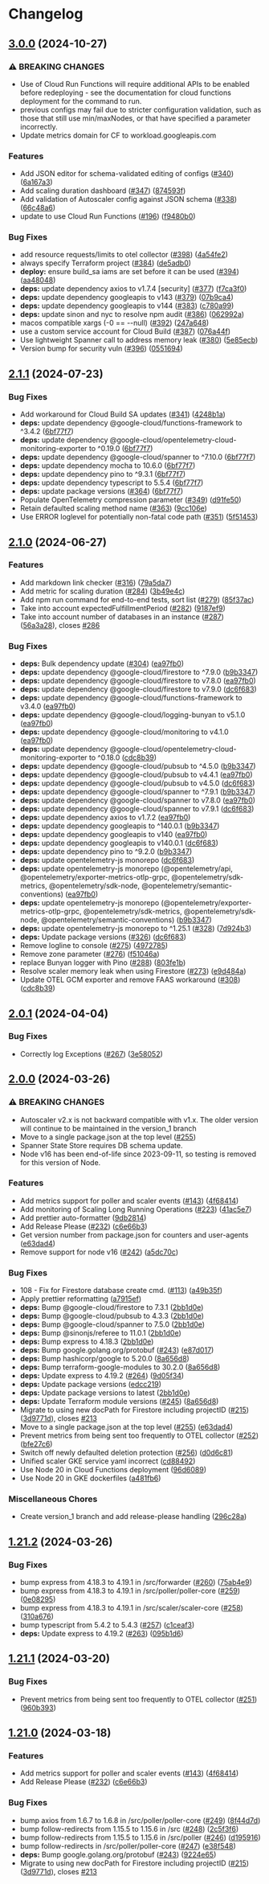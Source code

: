 # Changelog

## [3.0.0](https://github.com/cloudspannerecosystem/autoscaler/compare/v2.1.1...v3.0.0) (2024-10-27)


### ⚠ BREAKING CHANGES

* Use of Cloud Run Functions will require additional APIs to be enabled before redeploying - see the documentation for cloud functions deployment for the command to run.
* previous configs may fail due to stricter configuration validation, such as those that still use min/maxNodes, or that have specified a parameter incorrectly.
* Update metrics domain for CF to workload.googleapis.com

### Features

* Add JSON editor for schema-validated editing of configs ([#340](https://github.com/cloudspannerecosystem/autoscaler/issues/340)) ([6a167a3](https://github.com/cloudspannerecosystem/autoscaler/commit/6a167a31fe7e122afc49d1401d41efcbf275ae71))
* Add scaling duration dashboard ([#347](https://github.com/cloudspannerecosystem/autoscaler/issues/347)) ([874593f](https://github.com/cloudspannerecosystem/autoscaler/commit/874593fb49c5f48e83cc91c828ae6955efd3693d))
* Add validation of Autoscaler config against JSON schema ([#338](https://github.com/cloudspannerecosystem/autoscaler/issues/338)) ([66c48a6](https://github.com/cloudspannerecosystem/autoscaler/commit/66c48a63885bfb0a0e2e0ce026bdad6f54087128))
* update to use Cloud Run Functions ([#196](https://github.com/cloudspannerecosystem/autoscaler/issues/196)) ([f9480b0](https://github.com/cloudspannerecosystem/autoscaler/commit/f9480b0b94f10283880685b98d17bf5069c3b7bc))


### Bug Fixes

* add resource requests/limits to otel collector ([#398](https://github.com/cloudspannerecosystem/autoscaler/issues/398)) ([4a54fe2](https://github.com/cloudspannerecosystem/autoscaler/commit/4a54fe208f308d88ded4b57b733b9b094ec564ac))
* always specify Terraform project ([#384](https://github.com/cloudspannerecosystem/autoscaler/issues/384)) ([de5adb0](https://github.com/cloudspannerecosystem/autoscaler/commit/de5adb0cd81964d73307d98a3e8e1f7e7b76d63e))
* **deploy:** ensure build_sa iams are set before it can be used ([#394](https://github.com/cloudspannerecosystem/autoscaler/issues/394)) ([aa48048](https://github.com/cloudspannerecosystem/autoscaler/commit/aa48048c8a7efd0d699319eb0bdedda75cbd050e))
* **deps:** update dependency axios to v1.7.4 [security] ([#377](https://github.com/cloudspannerecosystem/autoscaler/issues/377)) ([f7ca3f0](https://github.com/cloudspannerecosystem/autoscaler/commit/f7ca3f07f42400b3e77f7c7ec54f8de243623179))
* **deps:** update dependency googleapis to v143 ([#379](https://github.com/cloudspannerecosystem/autoscaler/issues/379)) ([07b9ca4](https://github.com/cloudspannerecosystem/autoscaler/commit/07b9ca44046f91e402518bd4b8f9f17b2ebe4126))
* **deps:** update dependency googleapis to v144 ([#383](https://github.com/cloudspannerecosystem/autoscaler/issues/383)) ([c780a99](https://github.com/cloudspannerecosystem/autoscaler/commit/c780a9935a806348a16088a1a68458d4bdc41d25))
* **deps:** update sinon and nyc to resolve npm audit ([#386](https://github.com/cloudspannerecosystem/autoscaler/issues/386)) ([062992a](https://github.com/cloudspannerecosystem/autoscaler/commit/062992aa45822847834827ea34d1e3e930389d55))
* macos compatible xargs (-0 == --null) ([#392](https://github.com/cloudspannerecosystem/autoscaler/issues/392)) ([247a648](https://github.com/cloudspannerecosystem/autoscaler/commit/247a648057bcf30ddede810f9d675912a37bea04))
* use a custom service account for Cloud Build ([#387](https://github.com/cloudspannerecosystem/autoscaler/issues/387)) ([076a44f](https://github.com/cloudspannerecosystem/autoscaler/commit/076a44fcdb1398582fd28b61c3ced94ea3572e24))
* Use lightweight Spanner call to address memory leak ([#380](https://github.com/cloudspannerecosystem/autoscaler/issues/380)) ([5e85ecb](https://github.com/cloudspannerecosystem/autoscaler/commit/5e85ecb0b742fbffe570293db572cf00e35de16a))
* Version bump for security vuln ([#396](https://github.com/cloudspannerecosystem/autoscaler/issues/396)) ([0551694](https://github.com/cloudspannerecosystem/autoscaler/commit/05516944fd4646a1a97327fb59678078c5522265))

## [2.1.1](https://github.com/cloudspannerecosystem/autoscaler/compare/v2.1.0...v2.1.1) (2024-07-23)


### Bug Fixes

* Add workaround for Cloud Build SA updates ([#341](https://github.com/cloudspannerecosystem/autoscaler/issues/341)) ([4248b1a](https://github.com/cloudspannerecosystem/autoscaler/commit/4248b1a1400baa06cd99b0d8ca25a37dc52e706f))
* **deps:** update dependency @google-cloud/functions-framework to ^3.4.2 ([6bf77f7](https://github.com/cloudspannerecosystem/autoscaler/commit/6bf77f74821983b48ff62fc70ecb49ba946973d2))
* **deps:** update dependency @google-cloud/opentelemetry-cloud-monitoring-exporter to ^0.19.0 ([6bf77f7](https://github.com/cloudspannerecosystem/autoscaler/commit/6bf77f74821983b48ff62fc70ecb49ba946973d2))
* **deps:** update dependency @google-cloud/spanner to ^7.10.0 ([6bf77f7](https://github.com/cloudspannerecosystem/autoscaler/commit/6bf77f74821983b48ff62fc70ecb49ba946973d2))
* **deps:** update dependency mocha to 10.6.0 ([6bf77f7](https://github.com/cloudspannerecosystem/autoscaler/commit/6bf77f74821983b48ff62fc70ecb49ba946973d2))
* **deps:** update dependency pino to ^9.3.1 ([6bf77f7](https://github.com/cloudspannerecosystem/autoscaler/commit/6bf77f74821983b48ff62fc70ecb49ba946973d2))
* **deps:** update dependency typescript to 5.5.4 ([6bf77f7](https://github.com/cloudspannerecosystem/autoscaler/commit/6bf77f74821983b48ff62fc70ecb49ba946973d2))
* **deps:** update package versions ([#364](https://github.com/cloudspannerecosystem/autoscaler/issues/364)) ([6bf77f7](https://github.com/cloudspannerecosystem/autoscaler/commit/6bf77f74821983b48ff62fc70ecb49ba946973d2))
* Populate OpenTelemetry compression parameter ([#349](https://github.com/cloudspannerecosystem/autoscaler/issues/349)) ([d91fe50](https://github.com/cloudspannerecosystem/autoscaler/commit/d91fe506ddd5cf0b047ee45b34d081c63c1520fd))
* Retain defaulted scaling method name ([#363](https://github.com/cloudspannerecosystem/autoscaler/issues/363)) ([9cc106e](https://github.com/cloudspannerecosystem/autoscaler/commit/9cc106e93f0308f5805caba01598110f26d93137))
* Use ERROR loglevel for potentially non-fatal code path ([#351](https://github.com/cloudspannerecosystem/autoscaler/issues/351)) ([5f51453](https://github.com/cloudspannerecosystem/autoscaler/commit/5f5145383cae716276b2a26b8caecc6bbe9d5bea))

## [2.1.0](https://github.com/cloudspannerecosystem/autoscaler/compare/v2.0.1...v2.1.0) (2024-06-27)


### Features

* Add markdown link checker ([#316](https://github.com/cloudspannerecosystem/autoscaler/issues/316)) ([79a5da7](https://github.com/cloudspannerecosystem/autoscaler/commit/79a5da7b2c4599e56c17b1d8ae2678009000c386))
* Add metric for scaling duration ([#284](https://github.com/cloudspannerecosystem/autoscaler/issues/284)) ([3b49e4c](https://github.com/cloudspannerecosystem/autoscaler/commit/3b49e4c51fcbc2a21f09c19065436dc8f39d9158))
* Add npm run command for end-to-end tests, sort list ([#279](https://github.com/cloudspannerecosystem/autoscaler/issues/279)) ([85f37ac](https://github.com/cloudspannerecosystem/autoscaler/commit/85f37acd5730e19323d295a10d7c56ec229715d3))
* Take into account expectedFulfillmentPeriod ([#282](https://github.com/cloudspannerecosystem/autoscaler/issues/282)) ([9187ef9](https://github.com/cloudspannerecosystem/autoscaler/commit/9187ef9a17221be95c5b93868fd0b1620fae5569))
* Take into account number of databases in an instance ([#287](https://github.com/cloudspannerecosystem/autoscaler/issues/287)) ([56a3a28](https://github.com/cloudspannerecosystem/autoscaler/commit/56a3a280d12dc9f734afecbaa8d01f93c4453a06)), closes [#286](https://github.com/cloudspannerecosystem/autoscaler/issues/286)


### Bug Fixes

* **deps:** Bulk dependency update ([#304](https://github.com/cloudspannerecosystem/autoscaler/issues/304)) ([ea97fb0](https://github.com/cloudspannerecosystem/autoscaler/commit/ea97fb0ec999e160866f870e760351d49e93a4d7))
* **deps:** update dependency @google-cloud/firestore to ^7.9.0 ([b9b3347](https://github.com/cloudspannerecosystem/autoscaler/commit/b9b3347f1f2dff81c8bf3c16642eacde57ebd604))
* **deps:** update dependency @google-cloud/firestore to v7.8.0 ([ea97fb0](https://github.com/cloudspannerecosystem/autoscaler/commit/ea97fb0ec999e160866f870e760351d49e93a4d7))
* **deps:** update dependency @google-cloud/firestore to v7.9.0 ([dc6f683](https://github.com/cloudspannerecosystem/autoscaler/commit/dc6f6836ec4a17001d4a73e0f2668e241408a1dc))
* **deps:** update dependency @google-cloud/functions-framework to v3.4.0 ([ea97fb0](https://github.com/cloudspannerecosystem/autoscaler/commit/ea97fb0ec999e160866f870e760351d49e93a4d7))
* **deps:** update dependency @google-cloud/logging-bunyan to v5.1.0 ([ea97fb0](https://github.com/cloudspannerecosystem/autoscaler/commit/ea97fb0ec999e160866f870e760351d49e93a4d7))
* **deps:** update dependency @google-cloud/monitoring to v4.1.0 ([ea97fb0](https://github.com/cloudspannerecosystem/autoscaler/commit/ea97fb0ec999e160866f870e760351d49e93a4d7))
* **deps:** update dependency @google-cloud/opentelemetry-cloud-monitoring-exporter to ^0.18.0 ([cdc8b39](https://github.com/cloudspannerecosystem/autoscaler/commit/cdc8b39145ae77fbb4d83359550222e4a454927e))
* **deps:** update dependency @google-cloud/pubsub to ^4.5.0 ([b9b3347](https://github.com/cloudspannerecosystem/autoscaler/commit/b9b3347f1f2dff81c8bf3c16642eacde57ebd604))
* **deps:** update dependency @google-cloud/pubsub to v4.4.1 ([ea97fb0](https://github.com/cloudspannerecosystem/autoscaler/commit/ea97fb0ec999e160866f870e760351d49e93a4d7))
* **deps:** update dependency @google-cloud/pubsub to v4.5.0 ([dc6f683](https://github.com/cloudspannerecosystem/autoscaler/commit/dc6f6836ec4a17001d4a73e0f2668e241408a1dc))
* **deps:** update dependency @google-cloud/spanner to ^7.9.1 ([b9b3347](https://github.com/cloudspannerecosystem/autoscaler/commit/b9b3347f1f2dff81c8bf3c16642eacde57ebd604))
* **deps:** update dependency @google-cloud/spanner to v7.8.0 ([ea97fb0](https://github.com/cloudspannerecosystem/autoscaler/commit/ea97fb0ec999e160866f870e760351d49e93a4d7))
* **deps:** update dependency @google-cloud/spanner to v7.9.1 ([dc6f683](https://github.com/cloudspannerecosystem/autoscaler/commit/dc6f6836ec4a17001d4a73e0f2668e241408a1dc))
* **deps:** update dependency axios to v1.7.2 ([ea97fb0](https://github.com/cloudspannerecosystem/autoscaler/commit/ea97fb0ec999e160866f870e760351d49e93a4d7))
* **deps:** update dependency googleapis to ^140.0.1 ([b9b3347](https://github.com/cloudspannerecosystem/autoscaler/commit/b9b3347f1f2dff81c8bf3c16642eacde57ebd604))
* **deps:** update dependency googleapis to v140 ([ea97fb0](https://github.com/cloudspannerecosystem/autoscaler/commit/ea97fb0ec999e160866f870e760351d49e93a4d7))
* **deps:** update dependency googleapis to v140.0.1 ([dc6f683](https://github.com/cloudspannerecosystem/autoscaler/commit/dc6f6836ec4a17001d4a73e0f2668e241408a1dc))
* **deps:** update dependency pino to ^9.2.0 ([b9b3347](https://github.com/cloudspannerecosystem/autoscaler/commit/b9b3347f1f2dff81c8bf3c16642eacde57ebd604))
* **deps:** update opentelemetry-js monorepo ([dc6f683](https://github.com/cloudspannerecosystem/autoscaler/commit/dc6f6836ec4a17001d4a73e0f2668e241408a1dc))
* **deps:** update opentelemetry-js monorepo (@opentelemetry/api, @opentelemetry/exporter-metrics-otlp-grpc, @opentelemetry/sdk-metrics, @opentelemetry/sdk-node, @opentelemetry/semantic-conventions) ([ea97fb0](https://github.com/cloudspannerecosystem/autoscaler/commit/ea97fb0ec999e160866f870e760351d49e93a4d7))
* **deps:** update opentelemetry-js monorepo (@opentelemetry/exporter-metrics-otlp-grpc, @opentelemetry/sdk-metrics, @opentelemetry/sdk-node, @opentelemetry/semantic-conventions) ([b9b3347](https://github.com/cloudspannerecosystem/autoscaler/commit/b9b3347f1f2dff81c8bf3c16642eacde57ebd604))
* **deps:** update opentelemetry-js monorepo to ^1.25.1 ([#328](https://github.com/cloudspannerecosystem/autoscaler/issues/328)) ([7d924b3](https://github.com/cloudspannerecosystem/autoscaler/commit/7d924b39c0b9df2bb3e080ff93cf6ed794c0187a))
* **deps:** Update package versions ([#326](https://github.com/cloudspannerecosystem/autoscaler/issues/326)) ([dc6f683](https://github.com/cloudspannerecosystem/autoscaler/commit/dc6f6836ec4a17001d4a73e0f2668e241408a1dc))
* Remove logline to console ([#275](https://github.com/cloudspannerecosystem/autoscaler/issues/275)) ([4972785](https://github.com/cloudspannerecosystem/autoscaler/commit/49727854e3591b451f5d53b9838c171f3322acdd))
* Remove zone parameter ([#276](https://github.com/cloudspannerecosystem/autoscaler/issues/276)) ([f51046a](https://github.com/cloudspannerecosystem/autoscaler/commit/f51046ac9e9a392082019c6608cb4c3720014949))
* replace Bunyan logger with Pino ([#288](https://github.com/cloudspannerecosystem/autoscaler/issues/288)) ([803fe1b](https://github.com/cloudspannerecosystem/autoscaler/commit/803fe1b2fc4bd3e7cd2f5ea81f89e196de893648))
* Resolve scaler memory leak when using Firestore ([#273](https://github.com/cloudspannerecosystem/autoscaler/issues/273)) ([e9d484a](https://github.com/cloudspannerecosystem/autoscaler/commit/e9d484a2d2add87921e9832a3c4f53ead9c712f7))
* Update OTEL GCM exporter and remove FAAS workaround ([#308](https://github.com/cloudspannerecosystem/autoscaler/issues/308)) ([cdc8b39](https://github.com/cloudspannerecosystem/autoscaler/commit/cdc8b39145ae77fbb4d83359550222e4a454927e))

## [2.0.1](https://github.com/cloudspannerecosystem/autoscaler/compare/v2.0.0...v2.0.1) (2024-04-04)


### Bug Fixes

* Correctly log Exceptions ([#267](https://github.com/cloudspannerecosystem/autoscaler/issues/267)) ([3e58052](https://github.com/cloudspannerecosystem/autoscaler/commit/3e5805225d906f60209c03afb5a68c98bfb4d2bc))

## [2.0.0](https://github.com/cloudspannerecosystem/autoscaler/compare/v1.21.1...v2.0.0) (2024-03-26)


### ⚠ BREAKING CHANGES

* Autoscaler v2.x is not backward compatible with v1.x. The older version will continue to be maintained in the version_1 branch
* Move to a single package.json at the top level ([#255](https://github.com/cloudspannerecosystem/autoscaler/issues/255))
* Spanner State Store requires DB schema update.
* Node v16 has been end-of-life since 2023-09-11, so testing is removed for this version of Node.

### Features

* Add metrics support for poller and scaler events ([#143](https://github.com/cloudspannerecosystem/autoscaler/issues/143)) ([4f68414](https://github.com/cloudspannerecosystem/autoscaler/commit/4f684148c7056d842120285f57316c3f9af29e42))
* Add monitoring of Scaling Long Running Operations ([#223](https://github.com/cloudspannerecosystem/autoscaler/issues/223)) ([41ac5e7](https://github.com/cloudspannerecosystem/autoscaler/commit/41ac5e7b8a1e8fac8fa8365ea419360761753b11))
* Add prettier auto-formatter ([9db2814](https://github.com/cloudspannerecosystem/autoscaler/commit/9db2814ffdc014f00607aa82aed56b979a4f47d2))
* Add Release Please ([#232](https://github.com/cloudspannerecosystem/autoscaler/issues/232)) ([c6e66b3](https://github.com/cloudspannerecosystem/autoscaler/commit/c6e66b3700092abb4d58e893d8b62e3f2634ee5f))
* Get version number from package.json for counters and user-agents ([e63dad4](https://github.com/cloudspannerecosystem/autoscaler/commit/e63dad49643808e0d8101a77fb2ca18a585fbf7a))
* Remove support for node v16 ([#242](https://github.com/cloudspannerecosystem/autoscaler/issues/242)) ([a5dc70c](https://github.com/cloudspannerecosystem/autoscaler/commit/a5dc70c07a53c20b96dc9b422b83b7b0ecc88fcf))


### Bug Fixes

* 108 - Fix for Firestore database create cmd. ([#113](https://github.com/cloudspannerecosystem/autoscaler/issues/113)) ([a49b35f](https://github.com/cloudspannerecosystem/autoscaler/commit/a49b35f63f296bbffcaccd8423047c56ae805024))
* Apply prettier reformatting ([a7915ef](https://github.com/cloudspannerecosystem/autoscaler/commit/a7915ef2746542e79faf13b1d346fda6fbba3b4c))
* **deps:** Bump @google-cloud/firestore to 7.3.1 ([2bb1d0e](https://github.com/cloudspannerecosystem/autoscaler/commit/2bb1d0e623109fe93c5b585c021094eb47ee36dd))
* **deps:** Bump @google-cloud/pubsub to 4.3.3 ([2bb1d0e](https://github.com/cloudspannerecosystem/autoscaler/commit/2bb1d0e623109fe93c5b585c021094eb47ee36dd))
* **deps:** Bump @google-cloud/spanner to 7.5.0 ([2bb1d0e](https://github.com/cloudspannerecosystem/autoscaler/commit/2bb1d0e623109fe93c5b585c021094eb47ee36dd))
* **deps:** Bump @sinonjs/referee to 11.0.1 ([2bb1d0e](https://github.com/cloudspannerecosystem/autoscaler/commit/2bb1d0e623109fe93c5b585c021094eb47ee36dd))
* **deps:** Bump express to 4.18.3 ([2bb1d0e](https://github.com/cloudspannerecosystem/autoscaler/commit/2bb1d0e623109fe93c5b585c021094eb47ee36dd))
* **deps:** Bump google.golang.org/protobuf ([#243](https://github.com/cloudspannerecosystem/autoscaler/issues/243)) ([e87d017](https://github.com/cloudspannerecosystem/autoscaler/commit/e87d017843b9eea68d5748155e2b2867581213bd))
* **deps:** Bump hashicorp/google to 5.20.0 ([8a656d8](https://github.com/cloudspannerecosystem/autoscaler/commit/8a656d83e1e1b4c7227496be87c120a125384f78))
* **deps:** Bump terraform-google-modules to 30.2.0 ([8a656d8](https://github.com/cloudspannerecosystem/autoscaler/commit/8a656d83e1e1b4c7227496be87c120a125384f78))
* **deps:** Update express to 4.19.2 ([#264](https://github.com/cloudspannerecosystem/autoscaler/issues/264)) ([9d05f34](https://github.com/cloudspannerecosystem/autoscaler/commit/9d05f34a06473f4cbf5651c9327e07c73959cf42))
* **deps:** Update package versions ([edcc219](https://github.com/cloudspannerecosystem/autoscaler/commit/edcc219d06c662bfee8d8ac481f9eb9aaea0febe))
* **deps:** Update package versions to latest ([2bb1d0e](https://github.com/cloudspannerecosystem/autoscaler/commit/2bb1d0e623109fe93c5b585c021094eb47ee36dd))
* **deps:** Update Terraform module versions ([#245](https://github.com/cloudspannerecosystem/autoscaler/issues/245)) ([8a656d8](https://github.com/cloudspannerecosystem/autoscaler/commit/8a656d83e1e1b4c7227496be87c120a125384f78))
* Migrate to using new docPath for Firestore including projectID ([#215](https://github.com/cloudspannerecosystem/autoscaler/issues/215)) ([3d9771d](https://github.com/cloudspannerecosystem/autoscaler/commit/3d9771d2afa3184ed7049e6ccf2aeec6fb387894)), closes [#213](https://github.com/cloudspannerecosystem/autoscaler/issues/213)
* Move to a single package.json at the top level ([#255](https://github.com/cloudspannerecosystem/autoscaler/issues/255)) ([e63dad4](https://github.com/cloudspannerecosystem/autoscaler/commit/e63dad49643808e0d8101a77fb2ca18a585fbf7a))
* Prevent metrics from being sent too frequently to OTEL collector ([#252](https://github.com/cloudspannerecosystem/autoscaler/issues/252)) ([bfe27c6](https://github.com/cloudspannerecosystem/autoscaler/commit/bfe27c63deb9e27bb21fb92174054b82b47bc143))
* Switch off newly defaulted deletion protection ([#256](https://github.com/cloudspannerecosystem/autoscaler/issues/256)) ([d0d6c81](https://github.com/cloudspannerecosystem/autoscaler/commit/d0d6c81423c09cce135dea01d04057629d0dfc26))
* Unified scaler GKE service yaml incorrect ([cd88492](https://github.com/cloudspannerecosystem/autoscaler/commit/cd88492993267ae3c266de3d509f5674fe4f34f0))
* Use Node 20 in Cloud Functions deployment ([96d6089](https://github.com/cloudspannerecosystem/autoscaler/commit/96d6089c3090272dfb3534752a70778c9256cc1d))
* Use Node 20 in GKE dockerfiles ([a481fb6](https://github.com/cloudspannerecosystem/autoscaler/commit/a481fb669f08639b306bc76ee497b6722a2cba10))


### Miscellaneous Chores

* Create version_1 branch and add release-please handling ([296c28a](https://github.com/cloudspannerecosystem/autoscaler/commit/296c28a393178a1052f30cebb2fb30a9f4873ecb))

## [1.21.2](https://github.com/cloudspannerecosystem/autoscaler/compare/v1.21.1...v1.21.2) (2024-03-26)


### Bug Fixes

* bump express from 4.18.3 to 4.19.1 in /src/forwarder ([#260](https://github.com/cloudspannerecosystem/autoscaler/issues/260)) ([75ab4e9](https://github.com/cloudspannerecosystem/autoscaler/commit/75ab4e9e2eed511cfee98491aeb5e3dbebfe2965))
* bump express from 4.18.3 to 4.19.1 in /src/poller/poller-core ([#259](https://github.com/cloudspannerecosystem/autoscaler/issues/259)) ([0e08295](https://github.com/cloudspannerecosystem/autoscaler/commit/0e082953bc6a1bc05d25e2acddcf6d52956ad2c9))
* bump express from 4.18.3 to 4.19.1 in /src/scaler/scaler-core ([#258](https://github.com/cloudspannerecosystem/autoscaler/issues/258)) ([310a676](https://github.com/cloudspannerecosystem/autoscaler/commit/310a676050696ff305fe957efb995019bebd435f))
* bump typescript from 5.4.2 to 5.4.3 ([#257](https://github.com/cloudspannerecosystem/autoscaler/issues/257)) ([c1ceaf3](https://github.com/cloudspannerecosystem/autoscaler/commit/c1ceaf31fd4eb4633b27c9cb1ebf147af8ac929b))
* **deps:** Update express to 4.19.2 ([#263](https://github.com/cloudspannerecosystem/autoscaler/issues/263)) ([095b1d6](https://github.com/cloudspannerecosystem/autoscaler/commit/095b1d6296587f4986e9e3ad9778caed125fb630))

## [1.21.1](https://github.com/cloudspannerecosystem/autoscaler/compare/cloudspannerecosystem/autoscaler-v1.21.0...cloudspannerecosystem/autoscaler-v1.21.1) (2024-03-20)


### Bug Fixes

* Prevent metrics from being sent too frequently to OTEL collector ([#251](https://github.com/cloudspannerecosystem/autoscaler/issues/251)) ([960b393](https://github.com/cloudspannerecosystem/autoscaler/commit/960b393698cf29bdda82971a94d1c1225a1e1ba9))

## [1.21.0](https://github.com/cloudspannerecosystem/autoscaler/compare/cloudspannerecosystem/autoscaler-v1.20.0...cloudspannerecosystem/autoscaler-v1.21.0) (2024-03-18)


### Features

* Add metrics support for poller and scaler events ([#143](https://github.com/cloudspannerecosystem/autoscaler/issues/143)) ([4f68414](https://github.com/cloudspannerecosystem/autoscaler/commit/4f684148c7056d842120285f57316c3f9af29e42))
* Add Release Please ([#232](https://github.com/cloudspannerecosystem/autoscaler/issues/232)) ([c6e66b3](https://github.com/cloudspannerecosystem/autoscaler/commit/c6e66b3700092abb4d58e893d8b62e3f2634ee5f))


### Bug Fixes

* bump axios from 1.6.7 to 1.6.8 in /src/poller/poller-core ([#249](https://github.com/cloudspannerecosystem/autoscaler/issues/249)) ([8f44d7d](https://github.com/cloudspannerecosystem/autoscaler/commit/8f44d7d61d680fb82fee8b4b0ee89ae4bacf72f3))
* bump follow-redirects from 1.15.5 to 1.15.6 in /src ([#248](https://github.com/cloudspannerecosystem/autoscaler/issues/248)) ([2c5f3f6](https://github.com/cloudspannerecosystem/autoscaler/commit/2c5f3f660d4dab45b19334031f90652c56a0fa84))
* bump follow-redirects from 1.15.5 to 1.15.6 in /src/poller ([#246](https://github.com/cloudspannerecosystem/autoscaler/issues/246)) ([d195916](https://github.com/cloudspannerecosystem/autoscaler/commit/d195916646cffbecc6f906af45955fdc3c03dffa))
* bump follow-redirects in /src/poller/poller-core ([#247](https://github.com/cloudspannerecosystem/autoscaler/issues/247)) ([e38f548](https://github.com/cloudspannerecosystem/autoscaler/commit/e38f54810c6a5936343989259492e775bf424e19))
* **deps:** Bump google.golang.org/protobuf ([#243](https://github.com/cloudspannerecosystem/autoscaler/issues/243)) ([9224e65](https://github.com/cloudspannerecosystem/autoscaler/commit/9224e655b8761c55be3551f1e8702a326d799014))
* Migrate to using new docPath for Firestore including projectID ([#215](https://github.com/cloudspannerecosystem/autoscaler/issues/215)) ([3d9771d](https://github.com/cloudspannerecosystem/autoscaler/commit/3d9771d2afa3184ed7049e6ccf2aeec6fb387894)), closes [#213](https://github.com/cloudspannerecosystem/autoscaler/issues/213)
